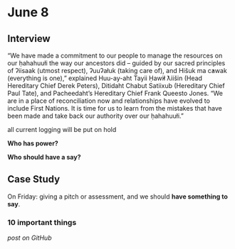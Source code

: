 # June 8

## Interview

“We have made a commitment to our people to manage the resources on our ḥahahuułi the way our ancestors did – guided by our sacred principles of ʔiisaak (utmost respect), ʔuuʔałuk (taking care of), and Hišuk ma c̕awak (everything is one),” explained Huu-ay-aht Tayii Ḥaw̓ił ƛiišin (Head Hereditary Chief Derek Peters), Ditidaht Chabut Satiixub (Hereditary Chief Paul Tate), and Pacheedaht’s Hereditary Chief Frank Queesto Jones. “We are in a place of reconciliation now and relationships have evolved to include First Nations. It is time for us to learn from the mistakes that have been made and take back our authority over our ḥahahuułi.”

all current logging will be put on hold  

**Who has power?**

**Who should have a say?**

## Case Study

On Friday: giving a pitch or assessment, and we should **have something to say**.

### 10 important things

*post on GitHub*
